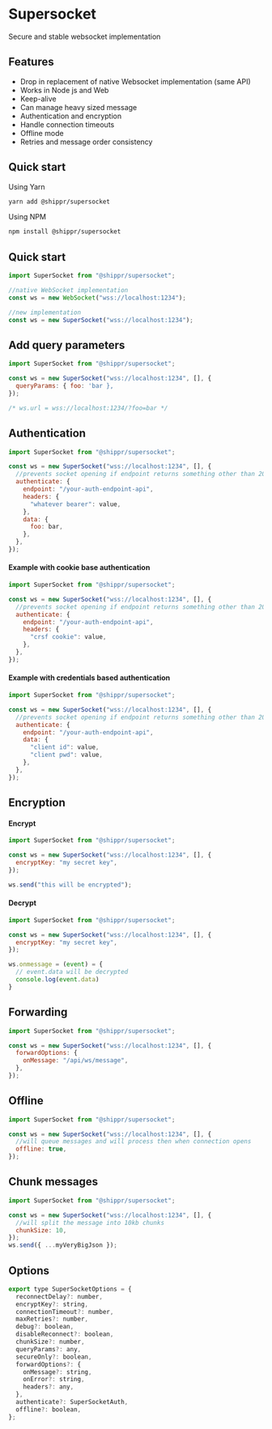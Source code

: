 # Supersocket

Secure and stable websocket implementation

## Features

- Drop in replacement of native Websocket implementation (same API)
- Works in Node js and Web
- Keep-alive
- Can manage heavy sized message
- Authentication and encryption
- Handle connection timeouts
- Offline mode
- Retries and message order consistency

## Quick start

Using Yarn

```sh
yarn add @shippr/supersocket
```

Using NPM

```sh
npm install @shippr/supersocket
```

## Quick start

```js
import SuperSocket from "@shippr/supersocket";

//native WebSocket implementation
const ws = new WebSocket("wss://localhost:1234");

//new implementation
const ws = new SuperSocket("wss://localhost:1234");
```

## Add query parameters

```js
import SuperSocket from "@shippr/supersocket";

const ws = new SuperSocket("wss://localhost:1234", [], {
  queryParams: { foo: 'bar },
});

/* ws.url = wss://localhost:1234/?foo=bar */
```

## Authentication

```js
import SuperSocket from "@shippr/supersocket";

const ws = new SuperSocket("wss://localhost:1234", [], {
  //prevents socket opening if endpoint returns something other than 200
  authenticate: {
    endpoint: "/your-auth-endpoint-api",
    headers: {
      "whatever bearer": value,
    },
    data: {
      foo: bar,
    },
  },
});
```

#### Example with cookie base authentication

```js
import SuperSocket from "@shippr/supersocket";

const ws = new SuperSocket("wss://localhost:1234", [], {
  //prevents socket opening if endpoint returns something other than 200
  authenticate: {
    endpoint: "/your-auth-endpoint-api",
    headers: {
      "crsf cookie": value,
    },
  },
});
```

#### Example with credentials based authentication

```js
import SuperSocket from "@shippr/supersocket";

const ws = new SuperSocket("wss://localhost:1234", [], {
  //prevents socket opening if endpoint returns something other than 200
  authenticate: {
    endpoint: "/your-auth-endpoint-api",
    data: {
      "client id": value,
      "client pwd": value,
    },
  },
});
```

## Encryption

#### Encrypt

```js
import SuperSocket from "@shippr/supersocket";

const ws = new SuperSocket("wss://localhost:1234", [], {
  encryptKey: "my secret key",
});

ws.send("this will be encrypted");
```

#### Decrypt

```js
import SuperSocket from "@shippr/supersocket";

const ws = new SuperSocket("wss://localhost:1234", [], {
  encryptKey: "my secret key",
});

ws.onmessage = (event) = {
  // event.data will be decrypted
  console.log(event.data)
}
```

## Forwarding

```js
import SuperSocket from "@shippr/supersocket";

const ws = new SuperSocket("wss://localhost:1234", [], {
  forwardOptions: {
    onMessage: "/api/ws/message",
  },
});
```

## Offline

```js
import SuperSocket from "@shippr/supersocket";

const ws = new SuperSocket("wss://localhost:1234", [], {
  //will queue messages and will process then when connection opens
  offline: true,
});
```

## Chunk messages

```js
import SuperSocket from "@shippr/supersocket";

const ws = new SuperSocket("wss://localhost:1234", [], {
  //will split the message into 10kb chunks
  chunkSize: 10,
});
ws.send({ ...myVeryBigJson });
```

## Options

```js
export type SuperSocketOptions = {
  reconnectDelay?: number,
  encryptKey?: string,
  connectionTimeout?: number,
  maxRetries?: number,
  debug?: boolean,
  disableReconnect?: boolean,
  chunkSize?: number,
  queryParams?: any,
  secureOnly?: boolean,
  forwardOptions?: {
    onMessage?: string,
    onError?: string,
    headers?: any,
  },
  authenticate?: SuperSocketAuth,
  offline?: boolean,
};
```
